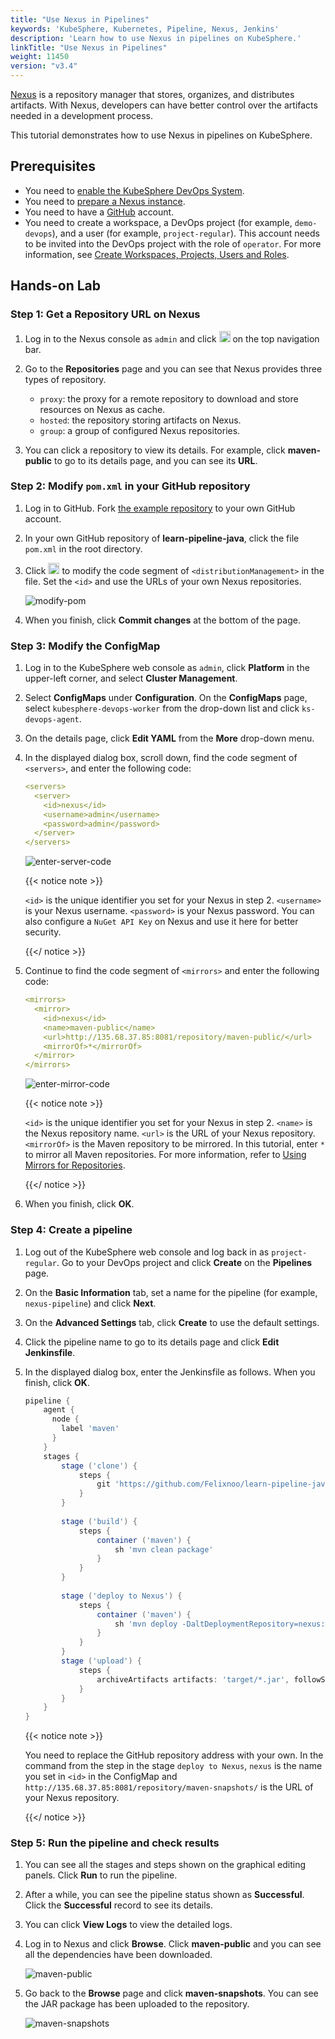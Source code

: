 ```yaml
---
title: "Use Nexus in Pipelines"
keywords: 'KubeSphere, Kubernetes, Pipeline, Nexus, Jenkins'
description: 'Learn how to use Nexus in pipelines on KubeSphere.'
linkTitle: "Use Nexus in Pipelines"
weight: 11450
version: "v3.4"
---
```


[Nexus](https://www.sonatype.com/products/repository-oss) is a repository manager that stores, organizes, and distributes artifacts. With Nexus, developers can have better control over the artifacts needed in a development process.

This tutorial demonstrates how to use Nexus in pipelines on KubeSphere.

## Prerequisites

- You need to [enable the KubeSphere DevOps System](../../../pluggable-components/devops/).
- You need to [prepare a Nexus instance](https://help.sonatype.com/repomanager3/installation).
- You need to have a [GitHub](https://github.com/) account.
- You need to create a workspace, a DevOps project (for example, `demo-devops`), and a user (for example, `project-regular`). This account needs to be invited into the DevOps project with the role of `operator`. For more information, see [Create Workspaces, Projects, Users and Roles](../../../quick-start/create-workspace-and-project/).

## Hands-on Lab

### Step 1: Get a Repository URL on Nexus

1. Log in to the Nexus console as `admin` and click <img src="/images/docs/v3.x/devops-user-guide/examples/use-nexus-in-pipeline/gear.png" height="18px" alt="icon" /> on the top navigation bar.

2. Go to the **Repositories** page and you can see that Nexus provides three types of repository.

   - `proxy`: the proxy for a remote repository to download and store resources on Nexus as cache.
   - `hosted`: the repository storing artifacts on Nexus.
   - `group`: a group of configured Nexus repositories.

3. You can click a repository to view its details. For example, click **maven-public** to go to its details page, and you can see its **URL**.

### Step 2: Modify `pom.xml` in your GitHub repository

1. Log in to GitHub. Fork [the example repository](https://github.com/devops-ws/learn-pipeline-java) to your own GitHub account.

2. In your own GitHub repository of **learn-pipeline-java**, click the file `pom.xml` in the root directory.

3. Click <img src="/images/docs/v3.x/devops-user-guide/examples/use-nexus-in-pipeline/github-edit-icon.png" height="18px" alt="icon"  /> to modify the code segment of `<distributionManagement>` in the file. Set the `<id>` and use the URLs of your own Nexus repositories. 

   ![modify-pom](/images/docs/v3.x/devops-user-guide/examples/use-nexus-in-pipeline/modify-pom.png)

4. When you finish, click **Commit changes** at the bottom of the page.

### Step 3: Modify the ConfigMap

1. Log in to the KubeSphere web console as `admin`, click **Platform** in the upper-left corner, and select **Cluster Management**.

2. Select **ConfigMaps** under **Configuration**. On the **ConfigMaps** page, select `kubesphere-devops-worker` from the drop-down list and click `ks-devops-agent`.

3. On the details page, click **Edit YAML** from the **More** drop-down menu.

4. In the displayed dialog box, scroll down, find the code segment of `<servers>`, and enter the following code:

   ```yaml
   <servers>
     <server>
       <id>nexus</id>
       <username>admin</username>
       <password>admin</password>
     </server>
   </servers>
   ```

   ![enter-server-code](/images/docs/v3.x/devops-user-guide/examples/use-nexus-in-pipeline/enter-server-code.png)

   {{< notice note >}}

   `<id>` is the unique identifier you set for your Nexus in step 2. `<username>` is your Nexus username. `<password>` is your Nexus password. You can also configure a `NuGet API Key` on Nexus and use it here for better security.

   {{</ notice >}}

5. Continue to find the code segment of `<mirrors>` and enter the following code:

   ```yaml
   <mirrors>
     <mirror>
       <id>nexus</id>
       <name>maven-public</name>
       <url>http://135.68.37.85:8081/repository/maven-public/</url>
       <mirrorOf>*</mirrorOf>
     </mirror>
   </mirrors>
   ```

   ![enter-mirror-code](/images/docs/v3.x/devops-user-guide/examples/use-nexus-in-pipeline/enter-mirror-code.png)

   {{< notice note >}}

   `<id>` is the unique identifier you set for your Nexus in step 2. `<name>` is the Nexus repository name. `<url>` is the URL of your Nexus repository. `<mirrorOf>` is the Maven repository to be mirrored. In this tutorial, enter `*` to mirror all Maven repositories. For more information, refer to [Using Mirrors for Repositories](https://maven.apache.org/guides/mini/guide-mirror-settings.html).

   {{</ notice >}}

6. When you finish, click **OK**.

### Step 4: Create a pipeline

1. Log out of the KubeSphere web console and log back in as `project-regular`. Go to your DevOps project and click **Create** on the **Pipelines** page.

2. On the **Basic Information** tab, set a name for the pipeline (for example, `nexus-pipeline`) and click **Next**.

3. On the **Advanced Settings** tab, click **Create** to use the default settings.

4. Click the pipeline name to go to its details page and click **Edit Jenkinsfile**.

5. In the displayed dialog box, enter the Jenkinsfile as follows. When you finish, click **OK**.

   ```groovy
   pipeline {
       agent {
         node {
           label 'maven'
         }
       }
       stages {
           stage ('clone') {
               steps {
                   git 'https://github.com/Felixnoo/learn-pipeline-java.git'
               }
           }
           
           stage ('build') {
               steps {
                   container ('maven') {
                       sh 'mvn clean package'
                   }
               }  
           }
           
           stage ('deploy to Nexus') {
               steps {
                   container ('maven') {
                       sh 'mvn deploy -DaltDeploymentRepository=nexus::default::http://135.68.37.85:8081/repository/maven-snapshots/'
                   }   
               }
           }
           stage ('upload') {
               steps {
                   archiveArtifacts artifacts: 'target/*.jar', followSymlinks: false
               }
           }
       }
   }
   ```

   {{< notice note >}}

   You need to replace the GitHub repository address with your own. In the command from the step in the stage `deploy to Nexus`, `nexus` is the name you set in `<id>` in the ConfigMap and `http://135.68.37.85:8081/repository/maven-snapshots/` is the URL of your Nexus repository. 
   
   {{</ notice >}}

### Step 5: Run the pipeline and check results

1. You can see all the stages and steps shown on the graphical editing panels. Click **Run** to run the pipeline.

2. After a while, you can see the pipeline status shown as **Successful**. Click the **Successful** record to see its details.

3. You can click **View Logs** to view the detailed logs.

4. Log in to Nexus and click **Browse**. Click **maven-public** and you can see all the dependencies have been downloaded.

   ![maven-public](/images/docs/v3.x/devops-user-guide/examples/use-nexus-in-pipeline/maven-public.png)

5. Go back to the **Browse** page and click **maven-snapshots**. You can see the JAR package has been uploaded to the repository.

   ![maven-snapshots](/images/docs/v3.x/devops-user-guide/examples/use-nexus-in-pipeline/maven-snapshots.png)



